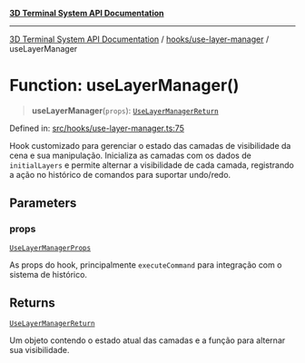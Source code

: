 [**3D Terminal System API Documentation**](../../../README.md)

***

[3D Terminal System API Documentation](../../../README.md) / [hooks/use-layer-manager](../README.md) / useLayerManager

# Function: useLayerManager()

> **useLayerManager**(`props`): [`UseLayerManagerReturn`](../interfaces/UseLayerManagerReturn.md)

Defined in: [src/hooks/use-layer-manager.ts:75](https://github.com/Dicommunitas/ThreeJS_Terminal_3D/blob/7212b5be68c3f7954d775adb9932e64d901692b4/src/hooks/use-layer-manager.ts#L75)

Hook customizado para gerenciar o estado das camadas de visibilidade da cena e sua manipulação.
Inicializa as camadas com os dados de `initialLayers` e permite alternar a visibilidade
de cada camada, registrando a ação no histórico de comandos para suportar undo/redo.

## Parameters

### props

[`UseLayerManagerProps`](../interfaces/UseLayerManagerProps.md)

As props do hook, principalmente `executeCommand` para
                                    integração com o sistema de histórico.

## Returns

[`UseLayerManagerReturn`](../interfaces/UseLayerManagerReturn.md)

Um objeto contendo o estado atual das camadas e a função
                                 para alternar sua visibilidade.
